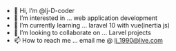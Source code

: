 - 👋 Hi, I’m @lj-D-coder
- 👀 I’m interested in ... web application development
- 🌱 I’m currently learning ... laravel 10 with vue(inertia js)
- 💞️ I’m looking to collaborate on ... Larvel projects
- 📫 How to reach me ... email me @ lj_1990@live.com

<!---
lj-D-coder/lj-D-coder is a ✨ special ✨ repository because its `README.md` (this file) appears on your GitHub profile.
You can click the Preview link to take a look at your changes.
--->
